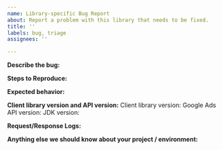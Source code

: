 ```yaml
---
name: Library-specific Bug Report
about: Report a problem with this library that needs to be fixed.
title: ''
labels: bug, triage
assignees: ''

---
```

<!-- PLEASE READ
This form is for bug reports specific to this library.

For troubleshooting tips, see: https://developers.google.com/google-ads/api/docs/best-practices/troubleshooting

For issues that are related to the Google Ads API itself and not specific to this library, please reach out to one of our support channels: https://developers.google.com/google-ads/api/support. 

Please check existing issues to see if your bug has already been reported before creating a new issue. We encourage you to add any relevant information to the existing issue if one already exists.
-->

**Describe the bug:**

**Steps to Reproduce:**

**Expected behavior:**

**Client library version and API version:**
Client library version:
Google Ads API version:
JDK version:

**Request/Response Logs:**
<!--
To enable logging see this page: https://developers.google.com/google-ads/api/docs/client-libs/java/logging

NOTE: Make sure to include a Request ID when possible, and to redact personally
identifiable information, including developer tokens, client IDs, customer IDs, etc.
-->

 
**Anything else we should know about your project / environment:**

